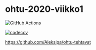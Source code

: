 # ohtu-2020-viikko1

![GitHub Actions](https://github.com/Aleksipa/ohtu-2020-viikko1/workflows/Java%20CI%20with%20Gradle/badge.svg)

[![codecov](https://codecov.io/gh/Aleksipa/ohtu-2020-viikko1/branch/main/graph/badge.svg?token=JN19VA36ED)](https://codecov.io/gh/Aleksipa/ohtu-2020-viikko1)

https://github.com/Aleksipa/ohtu-tehtavat
